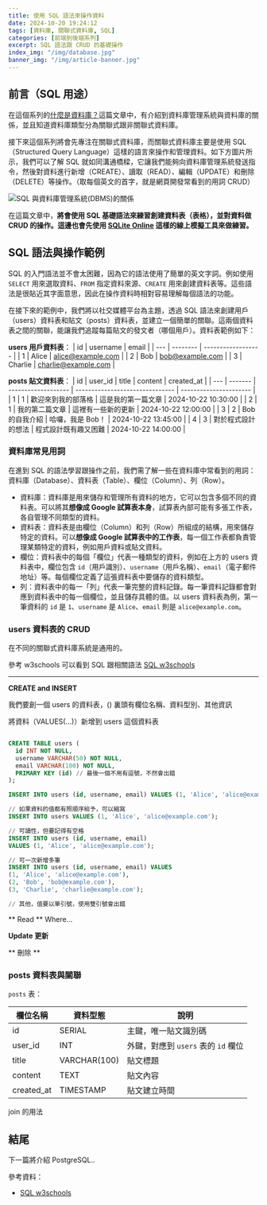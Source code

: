 ```yaml
---
title: 使用 SQL 語法來操作資料
date: 2024-10-20 19:24:12
tags: [資料庫, 關聯式資料庫, SQL]
categories: [前端到後端系列]
excerpt: SQL 語法跟 CRUD 的基礎操作
index_img: "/img/database.jpg"
banner_img: "/img/article-banner.jpg"
---
```


## 前言（SQL 用途）

在這個系列的[什麼是資料庫？](https://yaj55billy.github.io/post/what-database.html)這篇文章中，有介紹到資料庫管理系統與資料庫的關係，並且知道資料庫類型分為關聯式跟非關聯式資料庫。

接下來這個系列將會先專注在關聯式資料庫，而關聯式資料庫主要是使用 SQL（Structured Query Language）這樣的語言來操作和管理資料。如下方圖片所示，我們可以了解 SQL 就如同溝通橋樑，它讓我們能夠向資料庫管理系統發送指令，然後對資料進行新增（CREATE）、讀取（READ）、編輯（UPDATE）和刪除（DELETE）等操作。（取每個英文的首字，就是網頁開發常看到的用詞 CRUD）

![SQL 與資料庫管理系統(DBMS)的關係](/img/sql-crud-1.png)

在這篇文章中，**將會使用 SQL 基礎語法來練習創建資料表（表格），並對資料做 CRUD 的操作。這邊也會先使用 [SQLite Online](https://sqliteonline.com/) 這樣的線上模擬工具來做練習。**

## SQL 語法與操作範例

SQL 的入門語法並不會太困難，因為它的語法使用了簡單的英文字詞。例如使用 `SELECT` 用來選取資料、`FROM` 指定資料來源、`CREATE` 用來創建資料表等。這些語法是很貼近其字面意思，因此在操作資料時相對容易理解每個語法的功能。

在接下來的範例中，我們將以社交媒體平台為主題，透過 SQL 語法來創建用戶（users）資料表和貼文（posts）資料表，並建立一個簡單的關聯。這兩個資料表之間的關聯，能讓我們追蹤每篇貼文的發文者（哪個用戶）。資料表範例如下：

**users 用戶資料表**：
| id | username | email |
| --- | -------- | ------------------ |
| 1 | Alice | alice@example.com |
| 2 | Bob | bob@example.com |
| 3 | Charlie | charlie@example.com |

**posts 貼文資料表**：
| id | user_id | title | content | created_at |
| --- | ------- | ------------------- | ------------------------------- | ---------------------- |
| 1 | 1 | 歡迎來到我的部落格 | 這是我的第一篇文章 | 2024-10-22 10:30:00 |
| 2 | 1 | 我的第二篇文章 | 這裡有一些新的更新 | 2024-10-22 12:00:00 |
| 3 | 2 | Bob 的自我介紹 | 哈囉，我是 Bob！ | 2024-10-22 13:45:00 |
| 4 | 3 | 對於程式設計的想法 | 程式設計既有趣又困難 | 2024-10-22 14:00:00 |

### 資料庫常見用詞

在進到 SQL 的語法學習跟操作之前，我們需了解一些在資料庫中常看到的用詞：資料庫（Database）、資料表（Table）、欄位（Column）、列（Row）。

- 資料庫：資料庫是用來儲存和管理所有資料的地方，它可以包含多個不同的資料表。可以將其**想像成 Google 試算表本身**，試算表內部可能有多張工作表，各自管理不同類型的資料。
- 資料表：資料表是由欄位（Column）和列（Row）所組成的結構，用來儲存特定的資料。可以**想像成 Google 試算表中的工作表**，每一個工作表都負責管理某類特定的資料，例如用戶資料或貼文資料。
- 欄位：資料表中的每個「欄位」代表一種類型的資料，例如在上方的 users 資料表中，欄位包含 `id`（用戶識別）、`username`（用戶名稱）、`email`（電子郵件地址）等。每個欄位定義了這張資料表中要儲存的資料類型。
- 列：資料表中的每一「列」代表一筆完整的資料記錄。每一筆資料記錄都會對應到資料表中的每一個欄位，並且儲存具體的值。以 users 資料表為例，第一筆資料的 `id` 是 `1`、`username` 是 `Alice`、`email` 則是 `alice@example.com`。

### users 資料表的 CRUD

在不同的關聯式資料庫系統是通用的。

參考 w3schools 可以看到 SQL 跟相關語法
[SQL w3schools](https://www.w3schools.com/sql/default.asp)

---

**CREATE and INSERT**

我們要創一個 users 的資料表，() 裏頭有欄位名稱、資料型別、其他資訊

將資料（VALUES(...)）新增到 users 這個資料表

```sql

CREATE TABLE users (
  id INT NOT NULL,
  username VARCHAR(50) NOT NULL,
  email VARCHAR(100) NOT NULL,
  PRIMARY KEY (id) // 最後一個不用有逗號，不然會出錯
);

INSERT INTO users (id, username, email) VALUES (1, 'Alice', 'alice@example.com');

// 如果資料的值都有照順序給予，可以縮寫
INSERT INTO users VALUES (1, 'Alice', 'alice@example.com');

// 可讀性，但要記得有空格
INSERT INTO users (id, username, email)
VALUES (1, 'Alice', 'alice@example.com');

// 可一次新增多筆
INSERT INTO users (id, username, email) VALUES
(1, 'Alice', 'alice@example.com'),
(2, 'Bob', 'bob@example.com'),
(3, 'Charlie', 'charlie@example.com');

// 其他，值要以單引號，使用雙引號會出錯

```

** Read **
Where...

**Update 更新**

** 刪除 **

### posts 資料表與關聯

`posts` 表：

| 欄位名稱   | 資料型態     | 說明                                |
| ---------- | ------------ | ----------------------------------- |
| id         | SERIAL       | 主鍵，唯一貼文識別碼                |
| user_id    | INT          | 外鍵，對應到 `users` 表的 `id` 欄位 |
| title      | VARCHAR(100) | 貼文標題                            |
| content    | TEXT         | 貼文內容                            |
| created_at | TIMESTAMP    | 貼文建立時間                        |

join 的用法

## 結尾

下一篇將介紹 PostgreSQL..

參考資料：

- [SQL w3schools](https://www.w3schools.com/sql/default.asp)
